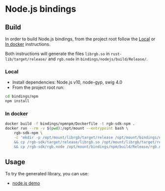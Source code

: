 # Node.js bindings

## Build

In order to build Node.js bindings, from the project root follow the
[Local](#local) or [In docker](#in-docker) instructions.

Both instructions will generate the files `librgb.so` in `rust-lib/target/release/`
and `rgb.node` in `bindings/nodejs/build/Release/`.

### Local

* Install dependencies: Node.js v10, node-gyp, swig 4.0
* From the project root run:
```bash
cd bindings/npm
npm install
```

### In docker

```bash
docker build -f bindings/npmnpm/Dockerfile -t rgb-sdk-npm .
docker run --rm -v $(pwd):/opt/mount --entrypoint bash \
    rgb-sdk-npm \
    -c 'mkdir -p /opt/mount/librgb/target/release /opt/mount/bindings/npm/build/Release \
    && cp /rgb-sdk/target/release/librgb.so /opt/mount/librgb/target/release/librgb.so \
    && cp /rgb-sdk/rgb.node /opt/mount/bindings/npm/build/Release/rgb.node'
```

## Usage

To try the generated library, you can use:
- [node.js demo](/demo/nodejs)
